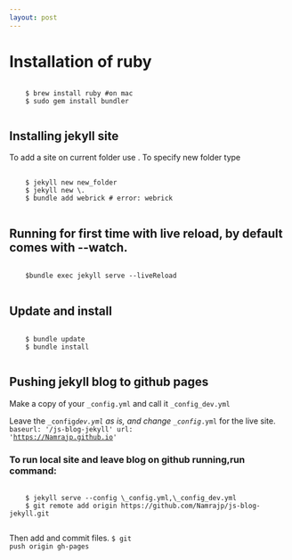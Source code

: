 ```yaml
---
layout: post
---
```


# Installation of ruby

  <code class="language-javascript">
    $ brew install ruby #on mac
    $ sudo gem install bundler
  </code>

## Installing jekyll site

To add a site on current folder use . To specify new folder type

<pre>
  <code class="language-javascript">
    $ jekyll new new_folder  
    $ jekyll new \.  
    $ bundle add webrick # error: webrick
  </code>
</pre>

## Running for first time with live reload, by default comes with --watch.

  <code class="language-javascript">
    $bundle exec jekyll serve --liveReload
  </code>

## Update and install

  <code class="language-javascript">
    $ bundle update
    $ bundle install
  </code>

## Pushing jekyll blog to github pages

Make a copy of your <code class="language-javascript">\_config.yml</code> and call it <code class="language-javascript">\_config_dev.yml</code>

Leave the <code class="language-javascript">\_config*dev.yml</code> as is, and change <code class="language-javascript">\_config*.yml</code> for the live site.
<code class="language-javascript">
baseurl: '/js-blog-jekyll'
url: 'https://Namrajp.github.io'
</code>

### To run local site and leave blog on github running,run command:

<pre>
  <code class="language-javascript">
    $ jekyll serve --config \_config.yml,\_config_dev.yml
    $ git remote add origin https://github.com/Namrajp/js-blog-jekyll.git
  </code>
</pre>

Then add and commit files.
<code class="language-javascript">$ git push origin gh-pages</code>
